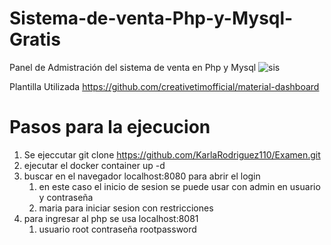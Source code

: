 # Sistema-de-venta-Php-y-Mysql-Gratis
Panel de Admistración del sistema de venta en Php y Mysql
![sis](https://user-images.githubusercontent.com/88554898/128939852-572098b6-762e-4274-96c5-d36966422fff.jpg)

Plantilla Utilizada
https://github.com/creativetimofficial/material-dashboard

# Pasos para la ejecucion
1. Se ejeccutar git clone https://github.com/KarlaRodriguez110/Examen.git
2. ejecutar el docker container up -d
3. buscar en el navegador localhost:8080 para abrir el login 
    1. en este caso el inicio de sesion se puede usar con admin en usuario y contraseña
    2. maria para iniciar sesion con restricciones
4. para ingresar al php se usa localhost:8081
     1. usuario root contraseña rootpassword


